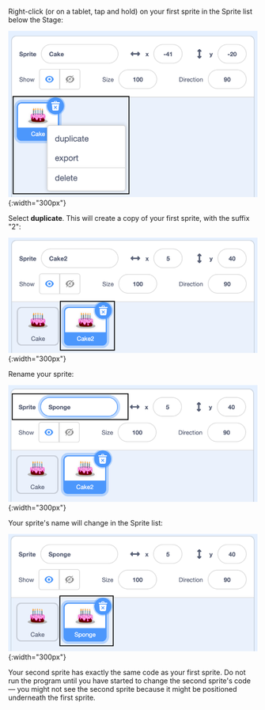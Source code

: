 Right-click (or on a tablet, tap and hold) on your first sprite in the Sprite list below the Stage:

![The Sprite list, with the first sprite highlighted and a pop-up menu showing the options 'duplicate', 'export', and 'delete'.](images/challenge1-right-click-sprite.png){:width="300px"}

Select **duplicate**. This will create a copy of your first sprite, with the suffix "2":

![The Sprite list showing the first sprite and the duplicate sprite.](images/challenge1-duplicate-sprite.png){:width="300px"}

Rename your sprite:

![The Sprite properties pane, with the 'Sprite' field highlighted.](images/challenge1-rename-sprite.png){:width="300px"}

Your sprite's name will change in the Sprite list:

![The Sprite list showing the duplicate sprite with a new name.](images/challenge1-sprite-list.png){:width="300px"}

Your second sprite has exactly the same code as your first sprite. Do not run the program until you have started to change the second sprite's code — you might not see the second sprite because it might be positioned underneath the first sprite.
